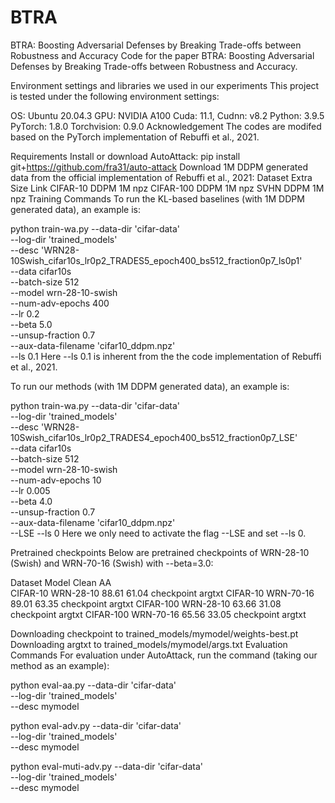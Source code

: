 # BTRA
BTRA: Boosting Adversarial Defenses by Breaking Trade-offs between Robustness and Accuracy
Code for the paper BTRA: Boosting Adversarial Defenses by Breaking Trade-offs between Robustness and Accuracy.

Environment settings and libraries we used in our experiments
This project is tested under the following environment settings:

OS: Ubuntu 20.04.3
GPU: NVIDIA A100
Cuda: 11.1, Cudnn: v8.2
Python: 3.9.5
PyTorch: 1.8.0
Torchvision: 0.9.0
Acknowledgement
The codes are modifed based on the PyTorch implementation of Rebuffi et al., 2021.

Requirements
Install or download AutoAttack:
pip install git+https://github.com/fra31/auto-attack
Download 1M DDPM generated data from the official implementation of Rebuffi et al., 2021:
Dataset	Extra	Size	Link
CIFAR-10	DDPM	1M	npz
CIFAR-100	DDPM	1M	npz
SVHN	DDPM	1M	npz
Training Commands
To run the KL-based baselines (with 1M DDPM generated data), an example is:

python train-wa.py --data-dir 'cifar-data' \
    --log-dir 'trained_models' \
    --desc 'WRN28-10Swish_cifar10s_lr0p2_TRADES5_epoch400_bs512_fraction0p7_ls0p1' \
    --data cifar10s \
    --batch-size 512 \
    --model wrn-28-10-swish \
    --num-adv-epochs 400 \
    --lr 0.2 \
    --beta 5.0 \
    --unsup-fraction 0.7 \
    --aux-data-filename 'cifar10_ddpm.npz' \
    --ls 0.1
Here --ls 0.1 is inherent from the the code implementation of Rebuffi et al., 2021.

To run our methods (with 1M DDPM generated data), an example is:

python train-wa.py --data-dir 'cifar-data' \
    --log-dir 'trained_models' \
    --desc 'WRN28-10Swish_cifar10s_lr0p2_TRADES4_epoch400_bs512_fraction0p7_LSE' \
    --data cifar10s \
    --batch-size 512 \
    --model wrn-28-10-swish \
    --num-adv-epochs 10 \
    --lr 0.005 \
    --beta 4.0 \
    --unsup-fraction 0.7 \
    --aux-data-filename 'cifar10_ddpm.npz' \
    --LSE --ls 0
Here we only need to activate the flag --LSE and set --ls 0.

Pretrained checkpoints
Below are pretrained checkpoints of WRN-28-10 (Swish) and WRN-70-16 (Swish) with --beta=3.0:

Dataset	Model	Clean	AA		
CIFAR-10	WRN-28-10	88.61	61.04	checkpoint	argtxt
CIFAR-10	WRN-70-16	89.01	63.35	checkpoint	argtxt
CIFAR-100	WRN-28-10	63.66	31.08	checkpoint	argtxt
CIFAR-100	WRN-70-16	65.56	33.05	checkpoint	argtxt

Downloading checkpoint to trained_models/mymodel/weights-best.pt
Downloading argtxt to trained_models/mymodel/args.txt
Evaluation Commands
For evaluation under AutoAttack, run the command (taking our method as an example):

python eval-aa.py --data-dir 'cifar-data' \
    --log-dir 'trained_models' \
    --desc mymodel

python eval-adv.py --data-dir 'cifar-data' \
    --log-dir 'trained_models' \
    --desc mymodel

python eval-muti-adv.py --data-dir 'cifar-data' \
    --log-dir 'trained_models' \
    --desc mymodel
